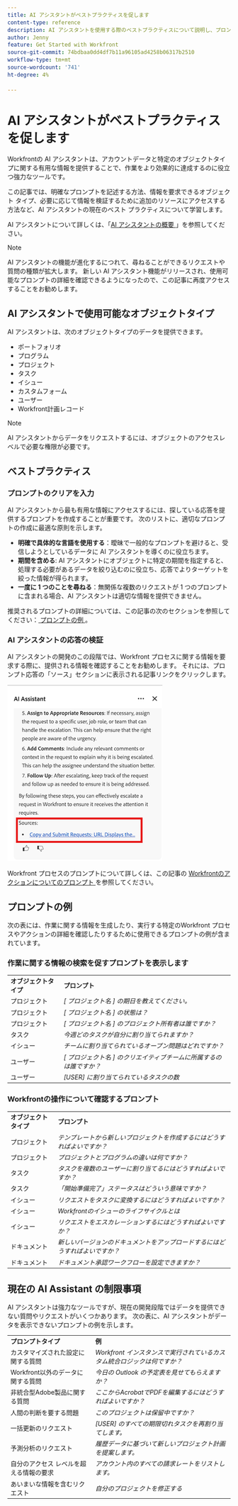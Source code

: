```yaml
---
title: AI アシスタントがベストプラクティスを促します
content-type: reference
description: AI アシスタントを使用する際のベストプラクティスについて説明し、プロンプトの例のリストを示します。
author: Jenny
feature: Get Started with Workfront
source-git-commit: 74bdbaa0dd4df7b11a96105ad4258b06317b2510
workflow-type: tm+mt
source-wordcount: '741'
ht-degree: 4%

---
```


# AI アシスタントがベストプラクティスを促します

Workfrontの AI アシスタントは、アカウントデータと特定のオブジェクトタイプに関する有用な情報を提供することで、作業をより効果的に達成するのに役立つ強力なツールです。

この記事では、明確なプロンプトを記述する方法、情報を要求できるオブジェクト タイプ、必要に応じて情報を検証するために追加のリソースにアクセスする方法など、AI アシスタントの現在のベスト プラクティスについて学習します。

AI アシスタントについて詳しくは、「[AI アシスタントの概要 ](/help/quicksilver/workfront-basics/ai-assistant/ai-assistant-overview.md)」を参照してください。

>[!NOTE]
>
>AI アシスタントの機能が進化するにつれて、尋ねることができるリクエストや質問の種類が拡大します。 新しい AI アシスタント機能がリリースされ、使用可能なプロンプトの詳細を確認できるようになったので、この記事に再度アクセスすることをお勧めします。


## AI アシスタントで使用可能なオブジェクトタイプ

AI アシスタントは、次のオブジェクトタイプのデータを提供できます。

* ポートフォリオ
* プログラム
* プロジェクト
* タスク
* イシュー
* カスタムフォーム
* ユーザー
* Workfront計画レコード

>[!NOTE]
>
>AI アシスタントからデータをリクエストするには、オブジェクトのアクセスレベルで必要な権限が必要です。

## ベストプラクティス

### プロンプトのクリアを入力

AI アシスタントから最も有用な情報にアクセスするには、探している応答を提供するプロンプトを作成することが重要です。 次のリストに、適切なプロンプトの作成に最適な原則を示します。

* **明確で具体的な言語を使用する**：曖昧で一般的なプロンプトを避けると、受信しようとしているデータに AI アシスタントを導くのに役立ちます。
* **期間を含める**: AI アシスタントにオブジェクトに特定の期間を指定すると、処理する必要があるデータを絞り込むのに役立ち、応答でよりターゲットを絞った情報が得られます。
* **一度に 1 つのことを尋ねる**：無関係な複数のリクエストが 1 つのプロンプトに含まれる場合、AI アシスタントは適切な情報を提供できません。

推奨されるプロンプトの詳細については、この記事の次のセクションを参照してください：[ プロンプトの例 ](#prompt-examples)。


### AI アシスタントの応答の検証

AI アシスタントの開発のこの段階では、Workfront プロセスに関する情報を要求する際に、提供される情報を確認することをお勧めします。 それには、プロンプト応答の「ソース」セクションに表示される記事リンクをクリックします。

![Sources セクション ](assets/sources-section.png)

Workfront プロセスのプロンプトについて詳しくは、この記事の [Workfrontのアクションについてのプロンプト ](#prompts-to-learn-about-workfront-actions) を参照してください。


## プロンプトの例

次の表には、作業に関する情報を生成したり、実行する特定のWorkfront プロセスやアクションの詳細を確認したりするために使用できるプロンプトの例が含まれています。

### 作業に関する情報の検索を促すプロンプトを表示します

<table>
    <tr>
        <td><b>オブジェクトタイプ</b></td>
        <td><b>プロンプト</b></td>
    </tr>
        <tr>
        <td>プロジェクト</td>
        <td><em>[ プロジェクト名 ] の期日を教えてください。</em>
        </td>
    </tr>
    <tr>
        <td>プロジェクト</td>
        <td><em>[ プロジェクト名 ] の状態は？</em>
        </td>
    </tr>
    <tr>
        <td>プロジェクト </td>
        <td><em>[ プロジェクト名 ] のプロジェクト所有者は誰ですか？</em></td>
    </tr>
    <tr>
        <td>タスク</td>
        <td><em>今週どのタスクが自分に割り当てられますか？</em></td>
    </tr>
       <tr>
        <td>イシュー </td>
        <td><em>チームに割り当てられているオープン問題はどれですか？</em></td>
           <tr>
        <td>ユーザー</td>
        <td><em>[ プロジェクト名 ] のクリエイティブチームに所属するのは誰ですか？</em></td>
    </tr>
           <tr>
        <td>ユーザー </td>
        <td><em>[USER] に割り当てられているタスクの数</em></td>
    </tr>
   </table>


### Workfrontの操作について確認するプロンプト

<table>
    <tr>
        <td><b>オブジェクトタイプ</b></td>
        <td><b>プロンプト</b></td>
    </tr>
    <tr>
        <td>プロジェクト</td>
        <td><em> テンプレートから新しいプロジェクトを作成するにはどうすればよいですか？</em>
        </td>
    </tr>
    <tr>
        <td>プロジェクト </td>
        <td><em>プロジェクトとプログラムの違いは何ですか？</em></td>
    </tr>
    <tr>
        <td>タスク</td>
        <td><em>タスクを複数のユーザーに割り当てるにはどうすればよいですか？</em></td>
    </tr>
       <tr>
        <td>タスク</td>
        <td><em>「開始準備完了」ステータスはどういう意味ですか？</em></td>
    </tr>
       <tr>
        <td>イシュー </td>
        <td><em>リクエストをタスクに変換するにはどうすればよいですか？</em></td>
    </tr>
           <tr>
        <td>イシュー </td>
        <td><em>Workfrontのイシューのライフサイクルとは</em></td>
    </tr>
        </tr>
           <tr>
        <td>イシュー </td>
        <td><em>リクエストをエスカレーションするにはどうすればよいですか？</em></td>
    </tr>
           <tr>
        <td>ドキュメント</td>
        <td><em>新しいバージョンのドキュメントをアップロードするにはどうすればよいですか？</em></td>
    </tr>
           <tr>
        <td>ドキュメント </td>
        <td><em>ドキュメント承認ワークフローを設定できますか？</em></td>
    </tr>
   </table>


## 現在の AI Assistant の制限事項

AI アシスタントは強力なツールですが、現在の開発段階ではデータを提供できない質問やリクエストがいくつかあります。 次の表に、AI アシスタントがデータを表示できないプロンプトの例を示します。

<table>
    <tr>
        <td><b>プロンプトタイプ</b></td>
        <td><b>例</b></td>
    </tr>
    <tr>
        <td>カスタマイズされた設定に関する質問</td>
        <td><em>Workfront インスタンスで実行されているカスタム統合ロジックは何ですか？</em>
        </td>
    </tr>
    <tr>
        <td>Workfront以外のデータに関する質問 </td>
        <td><em>今日の Outlook の予定表を見せてもらえますか？</em></td>
    </tr>
             <tr>
        <td>非統合型Adobe製品に関する質問 </td>
        <td><em>ここからAcrobatでPDFを編集するにはどうすればよいですか？</em></td>
         <tr>
        <td>人間の判断を要する問題</td>
        <td><em>このプロジェクトは保留中ですか？</em></td>
    </tr>
    </tr>
       <tr>
        <td>一括更新のリクエスト</td>
        <td><em>[USER] のすべての期限切れタスクを再割り当てします。</em></td>
    </tr>
       <tr>
        <td>予測分析のリクエスト</td>
        <td><em>履歴データに基づいて新しいプロジェクト計画を提案します。</em></td>
    </tr>
           <tr>
        <td>自分のアクセス レベルを超える情報の要求</td>
        <td><em>アカウント内のすべての請求レートをリストします。</em></td>
    </tr>
           <tr>
        <td>あいまいな情報を含むリクエスト </td>
        <td><em>自分のプロジェクトを修正する</em></td>
    </tr>
   </table>